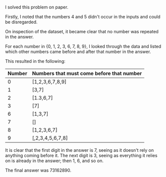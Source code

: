 I solved this problem on paper.

Firstly, I noted that the numbers 4 and 5 didn't occur in the inputs and could be disregarded.

On inspection of the dataset, it became clear that no number was repeated in the answer.

For each number in {0, 1, 2, 3, 6, 7, 8, 9}, I looked through the data and listed which other numbers came before and after that number in the answer.

This resulted in the following:

Number | Numbers that must come before that number
---|:---
0 | [1,2,3,6,7,8,9]
1 | [3,7]
2 | [1.3,6,7]
3 | [7]
6 | [1,3,7]
7 | []
8 | [1,2,3,6,7]
9 | [,2,3,4,5,6,7,8]

It is clear that the first digit in the answer is 7, seeing as it doesn't rely on anything coming before it. The next digit is 3, seeing as everything it relies on is already in the answer; then 1, 6, and so on.

The final answer was 73162890.

